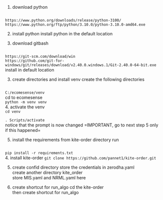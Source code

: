 1. download python
<code>
https://www.python.org/downloads/release/python-3100/
https://www.python.org/ftp/python/3.10.0/python-3.10.0-amd64.exe
</code>

2. install python
install python in the default location

3. download gitbash
<code>
https://git-scm.com/download/win
https://github.com/git-for-windows/git/releases/download/v2.40.0.windows.1/Git-2.40.0-64-bit.exe
</code>
install in default location

3. create directories and install venv
create the following directories
<code>
C:/ecomesense/venv
</code>
cd to ecomesense
<code>
python -m venv venv
</code>
4. activate the venv
<code>
cd venv</br>
. Scripts/activate
</code>
notice that the prompt is now changed
=IMPORTANT, go to next step 5 only if this happened=

5. install the requirements
from kite-order directory run</br>
<code>
pip install -r requirements.txt
</code>
4. install kite-order
<code>git clone https://github.com/pannet1/kite-order.git</code>

5. create confid directory
store the credentials in zerodha.yaml</br>
create another directory kite_order</br>
store MIS.yaml and NRML.yaml here

6. create shortcut for run_algo
cd the kite-order</br>
then create shortcut for run_algo


